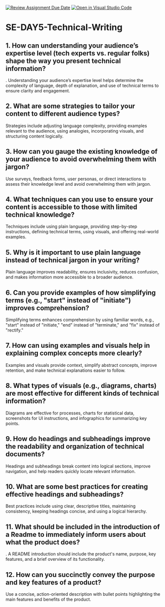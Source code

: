 [![Review Assignment Due Date](https://classroom.github.com/assets/deadline-readme-button-22041afd0340ce965d47ae6ef1cefeee28c7c493a6346c4f15d667ab976d596c.svg)](https://classroom.github.com/a/zsAR-pyY)
[![Open in Visual Studio Code](https://classroom.github.com/assets/open-in-vscode-2e0aaae1b6195c2367325f4f02e2d04e9abb55f0b24a779b69b11b9e10269abc.svg)](https://classroom.github.com/online_ide?assignment_repo_id=18817826&assignment_repo_type=AssignmentRepo)
# SE-DAY5-Technical-Writing
## 1. How can understanding your audience’s expertise level (tech experts vs. regular folks) shape the way you present technical information?
. Understanding your audience’s expertise level helps determine the complexity of language, depth of explanation, and use of technical terms to ensure clarity and engagement.

## 2. What are some strategies to tailor your content to different audience types?
 Strategies include adjusting language complexity, providing examples relevant to the audience, using analogies, incorporating visuals, and structuring content logically.

## 3. How can you gauge the existing knowledge of your audience to avoid overwhelming them with jargon?
 Use surveys, feedback forms, user personas, or direct interactions to assess their knowledge level and avoid overwhelming them with jargon.

## 4. What techniques can you use to ensure your content is accessible to those with limited technical knowledge?
Techniques include using plain language, providing step-by-step instructions, defining technical terms, using visuals, and offering real-world examples.

## 5. Why is it important to use plain language instead of technical jargon in your writing?
 Plain language improves readability, ensures inclusivity, reduces confusion, and makes information more accessible to a broader audience.

## 6. Can you provide examples of how simplifying terms (e.g., "start" instead of "initiate") improves comprehension?
 Simplifying terms enhances comprehension by using familiar words, e.g., "start" instead of "initiate," "end" instead of "terminate," and "fix" instead of "rectify."

## 7. How can using examples and visuals help in explaining complex concepts more clearly?
 Examples and visuals provide context, simplify abstract concepts, improve retention, and make technical explanations easier to follow.

## 8. What types of visuals (e.g., diagrams, charts) are most effective for different kinds of technical information?
 Diagrams are effective for processes, charts for statistical data, screenshots for UI instructions, and infographics for summarizing key points.

## 9. How do headings and subheadings improve the readability and organization of technical documents?
 Headings and subheadings break content into logical sections, improve navigation, and help readers quickly locate relevant information.

## 10. What are some best practices for creating effective headings and subheadings?
 Best practices include using clear, descriptive titles, maintaining consistency, keeping headings concise, and using a logical hierarchy.

## 11. What should be included in the introduction of a Readme to immediately inform users about what the product does?
. A README introduction should include the product's name, purpose, key features, and a brief overview of its functionality.

## 12. How can you succinctly convey the purpose and key features of a product?
Use a concise, action-oriented description with bullet points highlighting the main features and benefits of the product.
